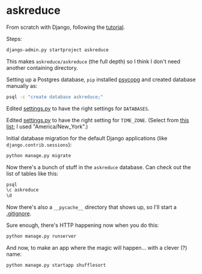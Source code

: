 # askreduce

From scratch with Django, following the [tutorial](https://docs.djangoproject.com/en/1.7/intro/tutorial01/).

Steps:

```bash
django-admin.py startproject askreduce
```

This makes `askreduce/askreduce` (the full depth) so I think I don't need another containing directory.

Setting up a Postgres database, `pip` installed [psycopg](http://initd.org/psycopg/) and created database manually as:

```bash
psql -c "create database askreduce;"
```

Edited [settings.py](askreduce/settings.py) to have the right settings for `DATABASES`.

Edited [settings.py](askreduce/settings.py) to have the right setting for `TIME_ZONE`. (Select from [this list](http://en.wikipedia.org/wiki/List_of_tz_database_time_zones); I used "America/New_York".)

Initial database migration for the default Django applications (like `django.contrib.sessions`):

```bash
python manage.py migrate
```

Now there's a bunch of stuff in the `askreduce` database. Can check out the list of tables like this:

```bash
psql
\c askreduce
\d
```

Now there's also a `__pycache__` directory that shows up, so I'll start a [.gitignore](.gitignore).

Sure enough, there's HTTP happening now when you do this:

```bash
python manage.py runserver
```

And now, to make an app where the magic will happen... with a clever (?) name:

```bash
python manage.py startapp shufflesort
```
